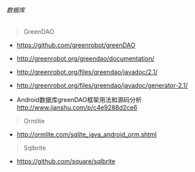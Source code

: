 ###### 数据库

> GreenDAO
- https://github.com/greenrobot/greenDAO
- http://greenrobot.org/greendao/documentation/
- http://greenrobot.org/files/greendao/javadoc/2.1/
- http://greenrobot.org/files/greendao/javadoc/generator-2.1/

- Android数据库greenDAO框架用法和源码分析    http://www.jianshu.com/p/c4e9288d2ce6

> Ormlite
- http://ormlite.com/sqlite_java_android_orm.shtml

> Sqlbrite
- https://github.com/square/sqlbrite

